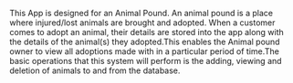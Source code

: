 This App is designed for an Animal Pound. An animal pound is a place where injured/lost animals are brought and adopted. When a customer comes to adopt an animal, their details are stored into the app along with the details of the animal(s) they adopted.This enables the Animal pound owner to view all adoptions made with in a particular period of time.The basic operations that this system will perform is the adding, viewing and deletion of animals to and from the database.
